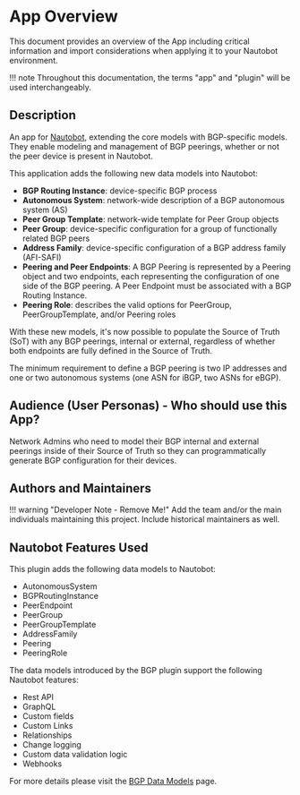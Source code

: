 # App Overview

This document provides an overview of the App including critical information and import considerations when applying it to your Nautobot environment.

!!! note
    Throughout this documentation, the terms "app" and "plugin" will be used interchangeably.

## Description

An app for [Nautobot](https://github.com/nautobot/nautobot), extending the core models with BGP-specific models. They enable modeling and management of BGP peerings, whether or not the peer device is present in Nautobot.

This application adds the following new data models into Nautobot:

- **BGP Routing Instance**: device-specific BGP process
- **Autonomous System**: network-wide description of a BGP autonomous system (AS)
- **Peer Group Template**: network-wide template for Peer Group objects
- **Peer Group**: device-specific configuration for a group of functionally related BGP peers
- **Address Family**: device-specific configuration of a BGP address family (AFI-SAFI)
- **Peering and Peer Endpoints**: A BGP Peering is represented by a Peering object and two endpoints, each representing the configuration of one side of the BGP peering. A Peer Endpoint must be associated with a BGP Routing Instance.
- **Peering Role**: describes the valid options for PeerGroup, PeerGroupTemplate, and/or Peering roles

With these new models, it's now possible to populate the Source of Truth (SoT) with any BGP peerings, internal or external, regardless of whether both endpoints are fully defined in the Source of Truth.

The minimum requirement to define a BGP peering is two IP addresses and one or two autonomous systems (one ASN for iBGP, two ASNs for eBGP).

## Audience (User Personas) - Who should use this App?

Network Admins who need to model their BGP internal and external peerings inside of their Source of Truth so they can programmatically generate BGP configuration for their devices.

## Authors and Maintainers

!!! warning "Developer Note - Remove Me!"
    Add the team and/or the main individuals maintaining this project. Include historical maintainers as well.

## Nautobot Features Used

This plugin adds the following data models to Nautobot:

- AutonomousSystem
- BGPRoutingInstance
- PeerEndpoint
- PeerGroup
- PeerGroupTemplate
- AddressFamily
- Peering
- PeeringRole

The data models introduced by the BGP plugin support the following Nautobot features:

- Rest API
- GraphQL
- Custom fields
- Custom Links
- Relationships
- Change logging
- Custom data validation logic
- Webhooks

For more details please visit the [BGP Data Models](../dev/models.md) page.
